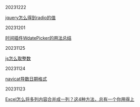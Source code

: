 20231222

[jquery怎么得到radio的值](https://www.php.cn/faq/551504.html)

20231201

[时间插件WdatePicker的用法总结](https://blog.csdn.net/weixin_41812844/article/details/82982639)




20231125

[js怎么取整数](https://www.php.cn/faq/471620.html)

20231124

[navicat导数日期格式](https://blog.csdn.net/qq_46003418/article/details/134153425)

20231123

[Excel怎么将多列内容合并成一列？这4种方法，总有一个你用得上](https://zhuanlan.zhihu.com/p/626024081)
